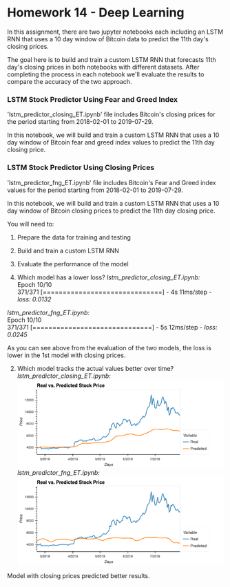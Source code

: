 # Homework 14 - Deep Learning

In this assignment, there are two jupyter notebooks each including an LSTM RNN that uses a 10 day window of Bitcoin data to predict the 11th day's closing prices.

The goal here is to build and train a custom LSTM RNN that forecasts 11th day's closing prices in both notebooks with different datasets.
After completing the process in each notebook we'll evaluate the results to compare the accuracy of the two approach. 



### LSTM Stock Predictor Using Fear and Greed Index
'lstm_predictor_closing_ET.ipynb' file includes Bitcoin's closing prices for the period starting from 2018-02-01 to 2019-07-29.

In this notebook, we will build and train a custom LSTM RNN that uses a 10 day window of Bitcoin fear and greed index values to predict the 11th day closing price. 

### LSTM Stock Predictor Using Closing Prices
'lstm_predictor_fng_ET.ipynb' file includes Bitcoin's Fear and Greed index values for the period starting from 2018-02-01 to 2019-07-29.

In this notebook, we will build and train a custom LSTM RNN that uses a 10 day window of Bitcoin closing prices to predict the 11th day closing price. 

You will need to:

1. Prepare the data for training and testing
2. Build and train a custom LSTM RNN
3. Evaluate the performance of the model



1. Which model has a lower loss?
*lstm_predictor_closing_ET.ipynb:* <br />
Epoch 10/10 <br />
371/371 [==============================] - 4s 11ms/step - *loss: 0.0132*

*lstm_predictor_fng_ET.ipynb:* <br />
Epoch 10/10 <br />
371/371 [==============================] - 5s 12ms/step - *loss: 0.0245*

As you can see above from the evaluation of the two models, the loss is lower in the 1st model with closing prices.

2. Which model tracks the actual values better over time? <br />
*lstm_predictor_closing_ET.ipynb:* <br />
![Predictor_closing_prices](closing_deep_learning_14.png)
*lstm_predictor_fng_ET.ipynb:* <br />
![Predictor_fear_and_greed_index](fng_deep_learning_14.png)

Model with closing prices predicted better results.







